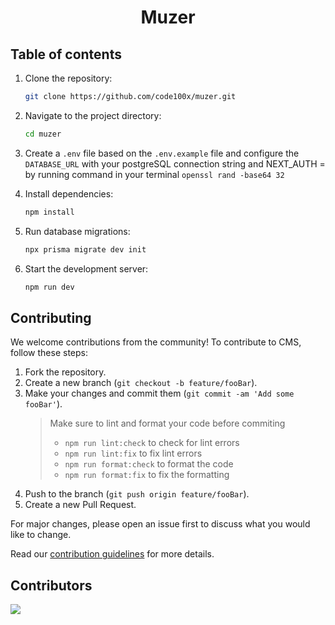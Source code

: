 <h1 align='center'>Muzer</h1>

## Table of contents

1. Clone the repository:
   ```bash
   git clone https://github.com/code100x/muzer.git
   ```
2. Navigate to the project directory:

   ```bash
   cd muzer
   ```

3. Create a `.env` file based on the `.env.example` file and configure the `DATABASE_URL` with your postgreSQL connection string and NEXT_AUTH = by running command in your terminal `openssl rand -base64 32`

4. Install dependencies:
   ```bash
   npm install
   ```
5. Run database migrations:
   ```bash
   npx prisma migrate dev init
   ```
   
6. Start the development server:
   ```bash
   npm run dev
   ```

## Contributing

We welcome contributions from the community! To contribute to CMS, follow these steps:

1. Fork the repository.
2. Create a new branch (`git checkout -b feature/fooBar`).
3. Make your changes and commit them (`git commit -am 'Add some fooBar'`).
   > Make sure to lint and format your code before commiting
   >
   > - `npm run lint:check` to check for lint errors
   > - `npm run lint:fix` to fix lint errors
   > - `npm run format:check` to format the code
   > - `npm run format:fix` to fix the formatting
4. Push to the branch (`git push origin feature/fooBar`).
5. Create a new Pull Request.

For major changes, please open an issue first to discuss what you would like to change.

Read our [contribution guidelines](./CONTRIBUTING.md) for more details.

## Contributors

<a href="https://github.com/code100x/muzer/graphs/contributors">
  <img src="https://contrib.rocks/image?repo=code100x/muzer&max=400&columns=20" />
</a>
